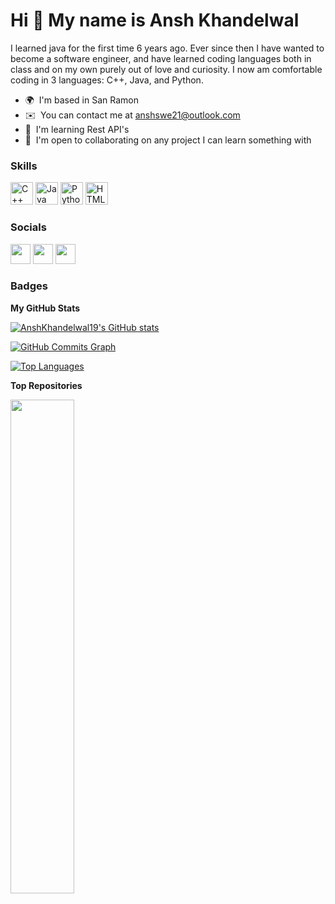Hi 👋 My name is Ansh Khandelwal
================================

I learned java for the first time 6 years ago. Ever since then I have wanted to become a software engineer, and have learned coding languages both in class and on my own purely out of love and curiosity. I now am comfortable coding in 3 languages: C++, Java, and Python.

* 🌍  I'm based in San Ramon
* ✉️  You can contact me at [anshswe21@outlook.com](mailto:anshswe218@outlook.com)
* 🧠  I'm learning Rest API's
* 🤝  I'm open to collaborating on any project I can learn something with
<!--* 🚀  I'm currently working on [TechWebScraper](https://github.com/AnshKhandelwal19/TechWebScraper) -->

### Skills


<p align="left">
<a href="https://docs.microsoft.com/en-us/cpp/?view=msvc-170" target="_blank" rel="noreferrer"><img src="https://raw.githubusercontent.com/danielcranney/readme-generator/main/public/icons/skills/cplusplus-colored.svg" width="36" height="36" alt="C++" /></a>
<a href="https://www.oracle.com/java/" target="_blank" rel="noreferrer"><img src="https://raw.githubusercontent.com/danielcranney/readme-generator/main/public/icons/skills/java-colored.svg" width="36" height="36" alt="Java" /></a>
<a href="https://www.python.org/" target="_blank" rel="noreferrer"><img src="https://raw.githubusercontent.com/danielcranney/readme-generator/main/public/icons/skills/python-colored.svg" width="36" height="36" alt="Python" /></a>
<a href="https://developer.mozilla.org/en-US/docs/Glossary/HTML5" target="_blank" rel="noreferrer"><img src="https://raw.githubusercontent.com/danielcranney/readme-generator/main/public/icons/skills/html5-colored.svg" width="36" height="36" alt="HTML5" /></a>
</p>


### Socials

<p align="left"> <a href="https://discord.com/users/Ansh#0484" target="_blank" rel="noreferrer"><img src="https://raw.githubusercontent.com/danielcranney/readme-generator/main/public/icons/socials/discord.svg" width="32" height="32" /></a></a> <a href="http://www.instagram.com/anshywanshy/" target="_blank" rel="noreferrer"><img src="https://raw.githubusercontent.com/danielcranney/readme-generator/main/public/icons/socials/instagram.svg" width="32" height="32" /></a> <a href="https://www.linkedin.com/in/ansh-khandelwal-049b6a235/" target="_blank" rel="noreferrer"><img src="https://raw.githubusercontent.com/danielcranney/readme-generator/main/public/icons/socials/linkedin.svg" width="32" height="32" /></a></p>

### Badges

<b>My GitHub Stats</b>

<a href="http://www.github.com/AnshKhandelwal19"><img src="https://github-readme-stats.vercel.app/api?username=AnshKhandelwal19&show_icons=true&hide=stars,prs,contribs&title_color=0891b2&text_color=ffffff&icon_color=0891b2&bg_color=1c1917&hide_border=true&show_icons=true" alt="AnshKhandelwal19's GitHub stats" /></a>

<a href="http://www.github.com/AnshKhandelwal19"><img src="https://activity-graph.herokuapp.com/graph?username=AnshKhandelwal19&bg_color=1c1917&color=ffffff&line=0891b2&point=ffffff&area_color=1c1917&area=true&hide_border=true&custom_title=GitHub%20Commits%20Graph" alt="GitHub Commits Graph" /></a>

<a href="https://github.com/AnshKhandelwal19" align="left"><img src="https://github-readme-stats.vercel.app/api/top-langs/?username=AnshKhandelwal19&langs_count=10&title_color=0891b2&text_color=ffffff&icon_color=0891b2&bg_color=1c1917&hide_border=true&locale=en&custom_title=Top%20%Languages" alt="Top Languages" /></a>

<b>Top Repositories</b>

<div width="100%" align="center"><a href="https://github.com/AnshKhandelwal19/Car-Rental-System" align="left"><img align="left" width="45%" src="https://github-readme-stats.vercel.app/api/pin/?username=AnshKhandelwal19&repo=Car-Rental-System&title_color=0891b2&text_color=ffffff&icon_color=0891b2&bg_color=1c1917&hide_border=true&locale=en" /></a></div><br /><br /><br /><br /><br /><br /><br />
